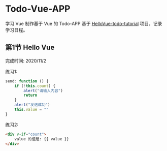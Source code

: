 <!--
 * @Author: Aydon
 * @Date: 2020-11-02 15:31:17
 * @LastEditors: Aydon
 * @LastEditTime: 2020-11-02 15:46:29
 * @Description: file content
 * @FilePath: \todo-app\README.md
-->
# Todo-Vue-APP

学习 Vue 制作基于 Vue 的 Todo-APP 基于 [HelloVue-todo-tutorial](https://github.com/HelloGitHub-Team/HelloVue-todo-tutorial) 项目，记录学习日程。

## 第1节 Hello Vue

完成时间: 2020/11/2

练习1:

```javascript
send: function () {
    if (!this.count) {
        alert("请输入内容")
        return
    }
    alert("发送成功")
    this.value = ""
}
```

练习2:

```html
<div v-if="count">
    value 的值是: {{ value }}
</div>
```